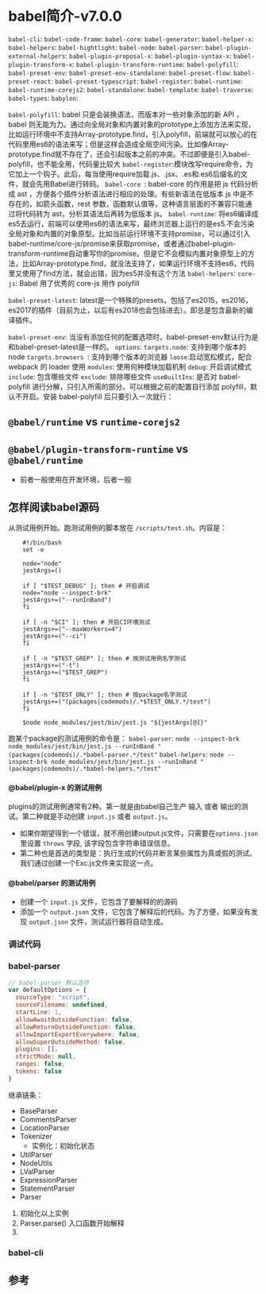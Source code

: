 # babel简介-v7.0.0

`babel-cli`:
`babel-code-frame`:
`babel-core`:
`babel-generator`:
`babel-helper-x`:
`babel-helpers`:
`babel-hightlight`:
`babel-node`:
`babel-parser`:
`babel-plugin-external-helpers`:
`babel-plugin-proposal-x`:
`babel-plugin-syntax-x`:
`babel-plugin-transform-x`:
`babel-plugin-transform-runtime`:
`babel-polyfill`:
`babel-preset-env`:
`babel-preset-env-standalone`:
`babel-preset-flow`:
`babel-preset-react`:
`babel-preset-typescript`:
`babel-register`:
`babel-runtime`:
`babel-runtime-corejs2`:
`babel-standalone`:
`babel-template`:
`babel-traverse`:
`babel-types`:
`babylon`:



`babel-polyfill`: babel 只是会装换语法，而版本对一些对象添加的新 API ，babel 则无能为力。通过向全局对象和内置对象的prototype上添加方法来实现，比如运行环境中不支持Array-prototype.find，引入polyfill，前端就可以放心的在代码里用es6的语法来写；但是这样会造成全局空间污染。比如像Array-prototype.find就不存在了，还会引起版本之前的冲突。不过即便是引入babel-polyfill，也不能全用，代码量比较大
`babel-register`:模块改写require命令，为它加上一个钩子。此后，每当使用require加载.js、.jsx、.es和.es6后缀名的文件，就会先用Babel进行转码。
`babel-core `: babel-core 的作用是把 js 代码分析成 ast ，方便各个插件分析语法进行相应的处理。有些新语法在低版本 js 中是不存在的，如箭头函数，rest 参数，函数默认值等，这种语言层面的不兼容只能通过将代码转为 ast，分析其语法后再转为低版本 js。
`babel-runtime`: 将es6编译成es5去运行，前端可以使用es6的语法来写，最终浏览器上运行的是es5.不会污染全局对象和内置的对象原型。比如当前运行环境不支持promise，可以通过引入babel-runtime/core-js/promise来获取promise，或者通过babel-plugin-transform-runtime自动重写你的promise。但是它不会模拟内置对象原型上的方法，比如Array-prototype.find，就没法支持了，如果运行环境不支持es6，代码里又使用了find方法，就会出错，因为es5并没有这个方法
`babel-helpers`:
`core-js`: Babel 用了优秀的 core-js 用作 polyfill



`babel-preset-latest`: latest是一个特殊的presets，包括了es2015，es2016，es2017的插件（目前为止，以后有es2018也会包括进去）。即总是包含最新的编译插件。

`babel-preset-env`: 当没有添加任何的配置选项时，babel-preset-env默认行为是和babel-preset-latest是一样的。
    `options`:
        `targets.node`: 支持到哪个版本的 node
        `targets.browsers `: 支持到哪个版本的浏览器
        `loose`:启动宽松模式，配合 webpack 的 loader 使用
        `modules`:  使用何种模块加载机制
        `debug`: 开启调试模式
        `include`: 包含哪些文件
        `exclude`: 排除哪些文件
        `useBuiltIns`: 是否对 babel-polyfill 进行分解，只引入所需的部分。可以根据之前的配置自行添加 polyfill，默认不开启。安装 babel-polyfill 后只要引入一次就行：

## `@babel/runtime` vs `runtime-corejs2`

## `@babel/plugin-transform-runtime` vs `@babel/runtime`

- 前者一般使用在开发环境，后者一般

## 怎样阅读babel源码

从测试用例开始。跑测试用例的脚本放在 `/scripts/test.sh`。内容是：

```shell
    #!/bin/bash
    set -e

    node="node"
    jestArgs=()

    if [ "$TEST_DEBUG" ]; then # 开启调试
    node="node --inspect-brk"
    jestArgs+=("--runInBand")
    fi

    if [ -n "$CI" ]; then # 开启CI环境测试
    jestArgs+=("--maxWorkers=4")
    jestArgs+=("--ci")
    fi

    if [ -n "$TEST_GREP" ]; then # 按测试用例名字测试
    jestArgs+=("-t")
    jestArgs+=("$TEST_GREP")
    fi

    if [ -n "$TEST_ONLY" ]; then # 按package名字测试
    jestArgs+=("(packages|codemods)/.*$TEST_ONLY.*/test")
    fi

    $node node_modules/jest/bin/jest.js "${jestArgs[@]}"
```

跑某个package的测试用例的命令是：
`babel-parser`: `node --inspect-brk node_modules/jest/bin/jest.js --runInBand "(packages|codemods)/.*babel-parser.*/test"`
`babel-helpers`: `node --inspect-brk node_modules/jest/bin/jest.js --runInBand "(packages|codemods)/.*babel-helpers.*/test"`

####  @babel/plugin-x 的测试用例

plugins的测试用例通常有2种。第一就是由babel自己生产 输入 或者 输出的测试。第二种就是手动创建 `input.js` 或者 `output.js`。

- 如果你期望得到一个错误，就不用创建output.js文件，只需要在`options.json`里设置 `throws` 字段, 该字段包含字符串错误信息。
- 第二种也是首选的类型是：执行生成的代码并断言某些属性为真或假的测试。我们通过创建一个Exc.js文件来实现这一点。

#### @babel/parser 的测试用例

- 创建一个 `input.js` 文件，它包含了要解释的的源码
- 添加一个 `output.json` 文件，它包含了解释后的代码。为了方便，如果没有发现 `output.json` 文件，测试运行器将自动生成。

### 调试代码

### babel-parser

```js
// babel-parser 默认选项
var defaultOptions = {
  sourceType: "script",
  sourceFilename: undefined,
  startLine: 1,
  allowAwaitOutsideFunction: false,
  allowReturnOutsideFunction: false,
  allowImportExportEverywhere: false,
  allowSuperOutsideMethod: false,
  plugins: [],
  strictMode: null,
  ranges: false,
  tokens: false
}

```

继承链条：

- BaseParser
- CommentsParser
- LocationParser
- Tokenizer
    - 实例化：初始化状态
- UtilParser
- NodeUtils
- LValParser
- ExpressionParser
- StatementParser
- Parser

1. 初始化以上实例
2. Parser.parse() 入口函数开始解释
3. 

### babel-cli


## 参考

[0]:https://www.jianshu.com/p/e9b94b2d52e2 "【JavaScript】深入理解Babel原理及其使用"
[1]:http://www.ruanyifeng.com/blog/2016/01/babel.html "阮一峰-Babel 入门教程"
[2]:https://segmentfault.com/a/1190000008159877 "Babel的使用"
[3]:http://taobaofed.org/blog/2016/09/30/babel-plugins/ "理解 Babel 插件"